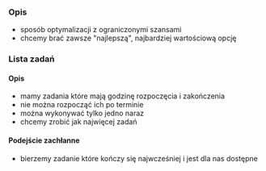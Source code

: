 ### Opis
- sposób optymalizacji z ograniczonymi szansami
- chcemy brać zawsze "najlepszą", najbardziej wartościową opcję

### Lista zadań
#### Opis
- mamy zadania które mają godzinę rozpoczęcia i zakończenia
- nie można rozpocząć ich po terminie
- można wykonywać tylko jedno naraz
- chcemy zrobić jak najwięcej zadań

#### Podejście zachłanne
- bierzemy zadanie które kończy się najwcześniej i jest dla nas dostępne